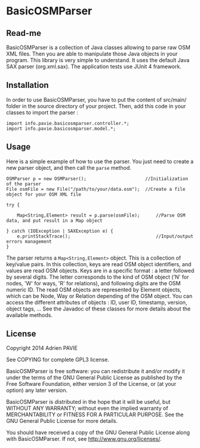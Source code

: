 BasicOSMParser
==============

Read-me
-------

BasicOSMParser is a collection of Java classes allowing to parse raw OSM XML files.
Then you are able to manipulate those Java objects in your program. This library is
very simple to understand. It uses the default Java SAX parser (org.xml.sax).
The application tests use JUnit 4 framework.

Installation
------------

In order to use BasicOSMParser, you have to put the content of src/main/ folder in the
source directory of your project. Then, add this code in your classes to import the parser :

```
import info.pavie.basicosmparser.controller.*;
import info.pavie.basicosmparser.model.*;
```

Usage
-----

Here is a simple example of how to use the parser. You just need to create a new parser
object, and then call the <code>parse</code> method.

```
OSMParser p = new OSMParser();						//Initialization of the parser
File osmFile = new File("/path/to/your/data.osm");	//Create a file object for your OSM XML file

try {

	Map<String,Element> result = p.parse(osmFile);		//Parse OSM data, and put result in a Map object
	
} catch (IOException | SAXException e) {
	e.printStackTrace();								//Input/output errors management
}
```

The parser returns a <code>Map<String,Element></code> object. This is a collection of key/value pairs.
In this collection, keys are read OSM object identifiers, and values are read OSM objects.
Keys are in a specific format : a letter followed by several digits. The letter corresponds to the kind
of OSM object ('N' for nodes, 'W' for ways, 'R' for relations), and following digits are the OSM numeric ID.
The read OSM objects are represented by Element objects, which can be Node, Way or Relation depending of the
OSM object. You can access the different attributes of objects : ID, user ID, timestamp, version, object tags, ...
See the Javadoc of these classes for more details about the available methods.

License
-------

Copyright 2014 Adrien PAVIE

See COPYING for complete GPL3 license.

BasicOSMParser is free software: you can redistribute it and/or modify
it under the terms of the GNU General Public License as published by
the Free Software Foundation, either version 3 of the License, or
(at your option) any later version.

BasicOSMParser is distributed in the hope that it will be useful,
but WITHOUT ANY WARRANTY; without even the implied warranty of
MERCHANTABILITY or FITNESS FOR A PARTICULAR PURPOSE.  See the
GNU General Public License for more details.

You should have received a copy of the GNU General Public License
along with BasicOSMParser. If not, see <http://www.gnu.org/licenses/>.